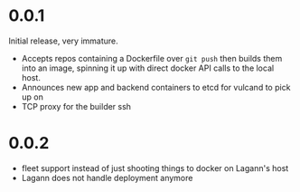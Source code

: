 # 0.0.1

Initial release, very immature.

 - Accepts repos containing a Dockerfile over `git push` then builds them into
   an image, spinning it up with direct docker API calls to the local host.
 - Announces new app and backend containers to etcd for vulcand to pick up on
 - TCP proxy for the builder ssh

# 0.0.2

 - fleet support instead of just shooting things to docker on Lagann's host
 - Lagann does not handle deployment anymore

